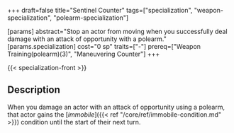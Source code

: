 +++
draft=false
title="Sentinel Counter"
tags=["specialization", "weapon-specialization", "polearm-specialization"]

[params]
  abstract="Stop an actor from moving when you successfully deal damage with an attack of opportunity with a polearm."
  [params.specialization]
    cost="0 sp"
    traits=["-"]
    prereq=["Weapon Training(polearm)(3)", "Maneuvering Counter"]
+++

{{< specialization-front >}}

## Description

When you damage an actor with an attack of opportunity using a
polearm, that actor gains the [*immobile*]({{< ref "/core/ref/immobile-condition.md" >}})
condition until the start of their next turn.

